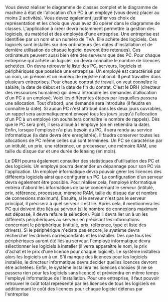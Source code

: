 Vous devez réaliser le diagramme de classes complet et le diagramme de machine à état de
l'allocation d'un PC à un employé (vous devez placer au moins 2 activités). Vous devez également
justifier vos choix de représentation et les choix que vous avez dû opérer dans le diagramme de
classes.
L'application à créer devra notamment permettre la gestion des logiciels, du matériel et des
employés d'une entreprise.
Une entreprise est identifiée par un nom et un numéro de TVA. Elle achète des logiciels. Ces
logiciels sont installés sur des ordinateurs (les dates d'installation et de dernière utilisation de
chaque logiciel devront être retenues). Ces ordinateurs peuvent aussi bien être des serveurs que des
PC. Pour chaque entreprise qui achète un logiciel, on devra connaître le nombre de licences
achetées. On devra retrouver la liste des PC, serveurs, logiciels et périphériques que possède une
entreprise.
Un employé est caractérisé par un nom, un prénom et un numéro de registre national. Il peut
travailler dans plusieurs entreprises. Pour chaque contrat de travail, on veut connaître le salaire, la
date de début et la date de fin du contrat.
C'est le DRH (directeur des ressources humaines) qui devra introduire les demandes d'allocation
d'un PC à un employé. Voici les différentes étapes par lesquelles passera une allocation. Tout
d'abord, une demande sera introduite (il faudra en connaître la date). Si aucun PC n'est attribué dans
les deux jours ouvrables, un rappel sera automatiquement envoyé tous les jours jusqu'à l'allocation
d'un PC à un employé (on souhaitera connaître le nombre de rappels). Dès que le PC sera prêt, il
sera alloué à l'employé (on en retiendra la date). Enfin, lorsque l'employé n'a plus besoin du PC, il
sera rendu au service informatique (la date devra être enregistrée). Il faudra conserver toutes les
allocations de PC même celles qui sont terminées. Un PC se caractérise par un intitulé, un prix, une
référence, un processeur, une mémoire RAM, une taille du disque dur et une durée de leasing (en
mois).









Le DRH pourra également consulter des statistiques d'utilisation des PC et des logiciels.
Un employé pourra demander un dépannage pour son PC via l'application.
Un employé informatique devra pouvoir gérer les licences des différents logiciels ainsi que
configurer un PC. La configuration d'un serveur devra également être possible. Pour réaliser cela,
l'employé informatique entrera d'abord les informations de base concernant le serveur (intitulé, prix,
référence, processeur, mémoire RAM, taille du disque dur et nombre de connexions maximum).
Ensuite, si le serveur n'est pas le serveur principal, il précisera à quel serveur il est lié. Après cela, il
mentionnera les PC qui doivent être liés au serveur (si le nombre de connexions maximum est
dépassé, il devra refaire la sélection). Puis il devra lier un à un les différents périphériques au
serveur en précisant les informations concernant le périphérique (intitulé, prix, référence, type et
liste des drivers). Si le périphérique n'existe pas encore, le système devra rechercher les drivers
correspondants et les installer. Dès que tous les périphériques auront été liés au serveur, l'employé
informatique devra sélectionner les logiciels à installer (il verra apparaître le nom, le prix d'achat et
le prix d'une licence pour chaque logiciel). Le système installera alors les logiciels un à un. S'il
manque des licences pour les logiciels installés, le directeur informatique devra décider quelles
licences devront être achetées. Enfin, le système installera les licences choisies (il ne se passera rien
pour les logiciels sans licence) et préviendra en même temps l'employé informatique de
l'installation.
Pour une entreprise, il faut pouvoir retrouver le coût total représenté par les licences de tous les
logiciels en additionnant le coût des licences pour chaque logiciel détenus par l'entreprise